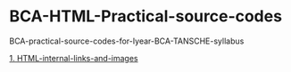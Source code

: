# BCA-HTML-Practical-source-codes
BCA-practical-source-codes-for-Iyear-BCA-TANSCHE-syllabus

[1. HTML-internal-links-and-images](https://github.com/RM-SPKC/HTML-internal-links-and-images)
